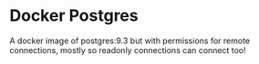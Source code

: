 
Docker Postgres
===============

A docker image of postgres:9.3 but with permissions for remote connections,
mostly so readonly connections can connect too!
